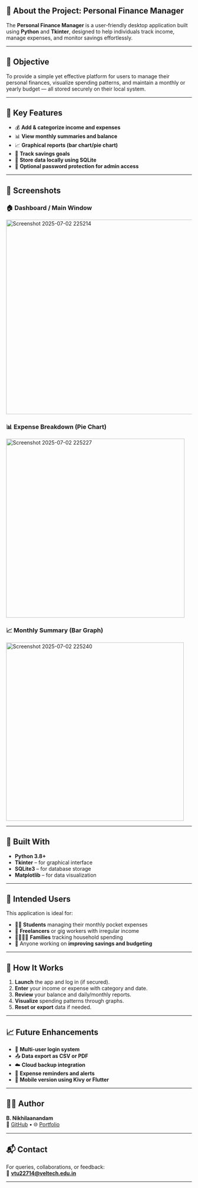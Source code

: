 ## **📘 About the Project: Personal Finance Manager**

The **Personal Finance Manager** is a user-friendly desktop application built using **Python** and **Tkinter**, designed to help individuals track income, manage expenses, and monitor savings effortlessly.

---

## **🎯 Objective**

To provide a simple yet effective platform for users to manage their personal finances, visualize spending patterns, and maintain a monthly or yearly budget — all stored securely on their local system.

---

## **🔑 Key Features**

- 💰 **Add & categorize income and expenses**
- 📊 **View monthly summaries and balance**
- 📈 **Graphical reports (bar chart/pie chart)**
- 📝 **Track savings goals**
- 💾 **Store data locally using SQLite**
- 🔐 **Optional password protection for admin access**

---

## **📸 Screenshots**

### 🏠 Dashboard / Main Window 
<img width="526" alt="Screenshot 2025-07-02 225214" src="https://github.com/user-attachments/assets/8db48e4e-9eab-4ca5-ace6-8e23c99131c5" />

### 📊 Expense Breakdown (Pie Chart)  

<img width="484" alt="Screenshot 2025-07-02 225227" src="https://github.com/user-attachments/assets/bb895d68-3d1e-4bc8-afa6-11cb14a6b312" />

### 📈 Monthly Summary (Bar Graph)  
<img width="482" alt="Screenshot 2025-07-02 225240" src="https://github.com/user-attachments/assets/0979f67e-2621-411d-9843-3f6008712d4f" />

---

## **🧰 Built With**

- **Python 3.8+**
- **Tkinter** – for graphical interface
- **SQLite3** – for database storage
- **Matplotlib** – for data visualization

---

## **👥 Intended Users**

This application is ideal for:

- 🧑‍🎓 **Students** managing their monthly pocket expenses
- 💼 **Freelancers** or gig workers with irregular income
- 👨‍👩‍👧‍👦 **Families** tracking household spending
- 💸 Anyone working on **improving savings and budgeting**

---

## **🚀 How It Works**

1. **Launch** the app and log in (if secured).
2. **Enter** your income or expense with category and date.
3. **Review** your balance and daily/monthly reports.
4. **Visualize** spending patterns through graphs.
5. **Reset or export** data if needed.

---

## **📈 Future Enhancements**

- 🔐 **Multi-user login system**
- 📤 **Data export as CSV or PDF**
- ☁️ **Cloud backup integration**
- 🔔 **Expense reminders and alerts**
- 📱 **Mobile version using Kivy or Flutter**

---

## **👨‍💻 Author**

**B. Nikhilaanandam**  
🔗 [GitHub](https://github.com/bnikhil3) • 🌐 [Portfolio](https://www.youware.com/project/5k6lqyfim2)

---

## **📬 Contact**

For queries, collaborations, or feedback:  
📧 **vtu22714@veltech.edu.in**

---
